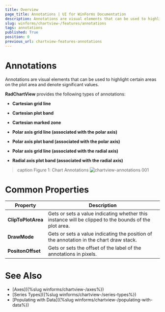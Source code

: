 ```yaml
---
title: Overview
page_title: Annotations | UI for WinForms Documentation
description: Annotations are visual elements that can be used to highlight certain areas on the plot area and denote significant values.
slug: winforms/chartview-/features/annotations
tags: annotations
published: True
position: 0
previous_url: chartview-features-annotations
---
```


# Annotations

Annotations are visual elements that can be used to highlight certain areas on the plot area and denote significant values.

__RadChartView__ provides the following types of annotations:

* __Cartesian grid line__

* __Cartesian plot band__

* __Cartesian marked zone__

* __Polar axis grid line (associated with the polar axis)__

* __Polar axis plot band (associated with the polar axis)__

* __Polar axis grid line (associated with the radial axis)__

* __Radial axis plot band (associated with the radial axis)__

>caption Figure 1: Chart Annotations
![chartview-annotations 001](images/chartview-annotations001.png)

# Common Properties

|Property|Description|
|----|----|
|**ClipToPlotArea**|Gets or sets a value indicating whether this instance will be clipped to the bounds of the plot area.|
|**DrawMode**|Gets or sets a value indicating the position of the annotation in the chart draw stack.|
|**PositonOffset**|Gets or sets the offset of the label of the annotations in pixels.|

# See Also

* [Axes]({%slug winforms/chartview-/axes%})
* [Series Types]({%slug winforms/chartview-/series-types%})
* [Populating with Data]({%slug winforms/chartview-/populating-with-data%})